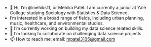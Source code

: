 - 👋 Hi, I’m @mehiks11, or Mehika Patel. I am currently a junior at Yale College studying Sociology with Statistics & Data Science. 
-    I’m interested in a broad range of fields, including urban planning, music, healthcare, and environmental studies. 
- 🌱 I’m currently working on building my data science related skills.
- 👀 I’m looking to collaborate on challenging data science projects.
- 📫 How to reach me: email: mpatel3105@gmail.com

<!---
mehiks11/mehiks11 is a ✨ special ✨ repository because its `README.md` (this file) appears on your GitHub profile.
You can click the Preview link to take a look at your changes.
--->
